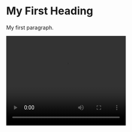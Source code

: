 <html>
<head>
<title>Test</title>
</head>
<body>

<h1>My First Heading</h1>
<p>My first paragraph.</p>

<video width="320" height="240" controls>
  <source src="https://raw.githubusercontent.com/FLORIDAMAN349/floridaman349.github.io/refs/heads/main/RPReplay_Final1715349548.mov" type="video/mov">
</video>

</body>
</html>
